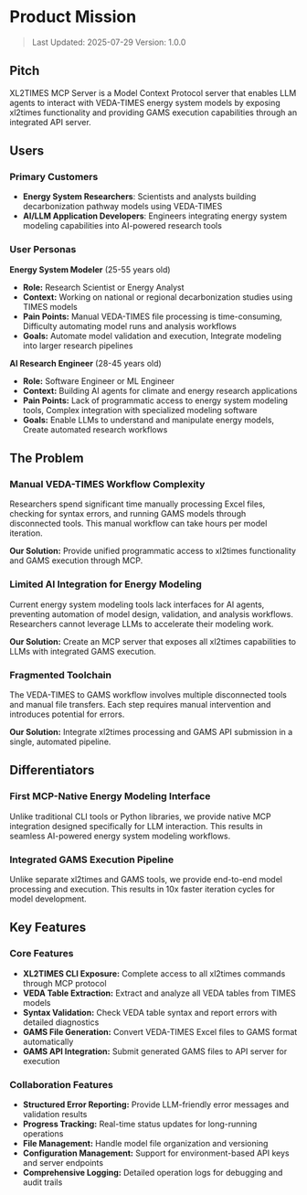 # Product Mission

> Last Updated: 2025-07-29
> Version: 1.0.0

## Pitch

XL2TIMES MCP Server is a Model Context Protocol server that enables LLM agents to interact with VEDA-TIMES energy system models by exposing xl2times functionality and providing GAMS execution capabilities through an integrated API server.

## Users

### Primary Customers

- **Energy System Researchers**: Scientists and analysts building decarbonization pathway models using VEDA-TIMES
- **AI/LLM Application Developers**: Engineers integrating energy system modeling capabilities into AI-powered research tools

### User Personas

**Energy System Modeler** (25-55 years old)
- **Role:** Research Scientist or Energy Analyst
- **Context:** Working on national or regional decarbonization studies using TIMES models
- **Pain Points:** Manual VEDA-TIMES file processing is time-consuming, Difficulty automating model runs and analysis workflows
- **Goals:** Automate model validation and execution, Integrate modeling into larger research pipelines

**AI Research Engineer** (28-45 years old)
- **Role:** Software Engineer or ML Engineer
- **Context:** Building AI agents for climate and energy research applications
- **Pain Points:** Lack of programmatic access to energy system modeling tools, Complex integration with specialized modeling software
- **Goals:** Enable LLMs to understand and manipulate energy models, Create automated research workflows

## The Problem

### Manual VEDA-TIMES Workflow Complexity

Researchers spend significant time manually processing Excel files, checking for syntax errors, and running GAMS models through disconnected tools. This manual workflow can take hours per model iteration.

**Our Solution:** Provide unified programmatic access to xl2times functionality and GAMS execution through MCP.

### Limited AI Integration for Energy Modeling

Current energy system modeling tools lack interfaces for AI agents, preventing automation of model design, validation, and analysis workflows. Researchers cannot leverage LLMs to accelerate their modeling work.

**Our Solution:** Create an MCP server that exposes all xl2times capabilities to LLMs with integrated GAMS execution.

### Fragmented Toolchain

The VEDA-TIMES to GAMS workflow involves multiple disconnected tools and manual file transfers. Each step requires manual intervention and introduces potential for errors.

**Our Solution:** Integrate xl2times processing and GAMS API submission in a single, automated pipeline.

## Differentiators

### First MCP-Native Energy Modeling Interface

Unlike traditional CLI tools or Python libraries, we provide native MCP integration designed specifically for LLM interaction. This results in seamless AI-powered energy system modeling workflows.

### Integrated GAMS Execution Pipeline

Unlike separate xl2times and GAMS tools, we provide end-to-end model processing and execution. This results in 10x faster iteration cycles for model development.

## Key Features

### Core Features

- **XL2TIMES CLI Exposure:** Complete access to all xl2times commands through MCP protocol
- **VEDA Table Extraction:** Extract and analyze all VEDA tables from TIMES models
- **Syntax Validation:** Check VEDA table syntax and report errors with detailed diagnostics
- **GAMS File Generation:** Convert VEDA-TIMES Excel files to GAMS format automatically
- **GAMS API Integration:** Submit generated GAMS files to API server for execution

### Collaboration Features

- **Structured Error Reporting:** Provide LLM-friendly error messages and validation results
- **Progress Tracking:** Real-time status updates for long-running operations
- **File Management:** Handle model file organization and versioning
- **Configuration Management:** Support for environment-based API keys and server endpoints
- **Comprehensive Logging:** Detailed operation logs for debugging and audit trails